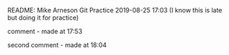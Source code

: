 README: Mike Arneson Git Practice
2019-08-25 17:03 (I know this is late but doing it for practice)

comment - made at 17:53

second comment - made at 18:04